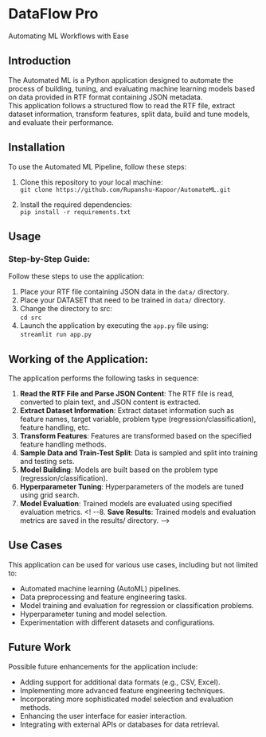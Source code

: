 # DataFlow Pro
Automating ML Workflows with Ease

## Introduction
The Automated ML is a Python application designed to automate the process of building, tuning, and evaluating machine learning 
models based on data provided in RTF format containing JSON metadata. <br>
This application follows a structured flow to read the RTF file, extract dataset information, transform features, split data, 
build and tune models, and evaluate their performance.


## Installation
To use the Automated ML Pipeline, follow these steps:

1. Clone this repository to your local machine: <br>
```git clone https://github.com/Rupanshu-Kapoor/AutomateML.git```

2. Install the required dependencies: <br>
   `pip install -r requirements.txt`

 ## Usage
 ### Step-by-Step Guide:
 Follow these steps to use the application:

 1. Place your RTF file containing JSON data in the `data/` directory.
 2. Place your DATASET that need to be trained in `data/` directory.
 3. Change the directory to src: <br>
    `cd src`
 4. Launch the application by executing the `app.py` file using: <br>
 `streamlit run app.py`

## Working of the Application:
The application performs the following tasks in sequence:
1. **Read the RTF File and Parse JSON Content**: The RTF file is read, converted to plain text, and JSON content is extracted.
2. **Extract Dataset Information**: Extract dataset information such as feature names, target variable, problem type (regression/classification), feature handling, etc.
3. **Transform Features**: Features are transformed based on the specified feature handling methods.
4. **Sample Data and Train-Test Split**: Data is sampled and split into training and testing sets.
5. **Model Building**: Models are built based on the problem type (regression/classification).
6. **Hyperparameter Tuning**: Hyperparameters of the models are tuned using grid search.
7. **Model Evaluation**: Trained models are evaluated using specified evaluation metrics.
<! --8. **Save Results**: Trained models and evaluation metrics are saved in the results/ directory. -->


## Use Cases

This application can be used for various use cases, including but not limited to:

- Automated machine learning (AutoML) pipelines.
- Data preprocessing and feature engineering tasks.
- Model training and evaluation for regression or classification problems.
- Hyperparameter tuning and model selection.
- Experimentation with different datasets and configurations.

## Future Work
Possible future enhancements for the application include:

- Adding support for additional data formats (e.g., CSV, Excel).
- Implementing more advanced feature engineering techniques.
- Incorporating more sophisticated model selection and evaluation methods.
- Enhancing the user interface for easier interaction.
- Integrating with external APIs or databases for data retrieval.
